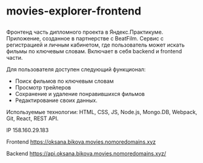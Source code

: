 
# movies-explorer-frontend
##

Фронтенд часть дипломного проекта в Яндекс.Практикуме.  
Приложение, созданное в партнерстве с BeatFilm. Сервис с регистрацией и личным кабинетом, где пользователь может искать фильмы по ключевым словам. Включает в себя backend и frontend части.

Для пользователя доступен следующий функционал:
- Поиск фильмов по ключевым словам
- Просмотр трейлеров
- Сохранение и удаление понравившихся фильмов
- Редактирование своих данных.

Используемые технологии: HTML, CSS, JS, Node.js, Mongo.DB, Webpack, Git, React, REST API.


IP 158.160.29.183

Frontend https://oksana.bikova.movies.nomoredomains.xyz

Backend https://api.oksana.bikova.movies.nomoredomains.xyz/

